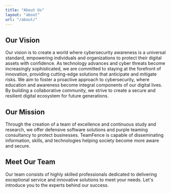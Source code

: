 ```yaml
---
title: "About Us"
layout: "about"
url: "/about/"
---
```


## Our Vision
Our vision is to create a world where cybersecurity awareness is a universal standard, empowering individuals and organizations to protect their digital assets with confidence. As technology advances and cyber threats become increasingly sophisticated, we are committed to staying at the forefront of innovation, providing cutting-edge solutions that anticipate and mitigate risks. We aim to foster a proactive approach to cybersecurity, where education and awareness become integral components of our digital lives. By building a collaborative community, we strive to create a secure and resilient digital ecosystem for future generations.

## Our Mission
Through the creation of a team of excellence and continuous study and research, we offer defensive software solutions and purple teaming consultancy to protect businesses. TeamFence is capable of disseminating information, skills, and technologies helping society become more aware and secure.

## Meet Our Team
Our team consists of highly skilled professionals dedicated to delivering exceptional service and innovative solutions to meet your needs. Let's introduce you to the experts behind our success.

